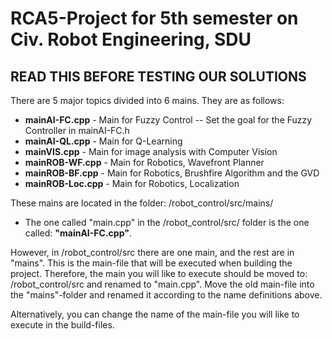 # RCA5-Project for 5th semester on Civ. Robot Engineering, SDU

## READ THIS BEFORE TESTING OUR SOLUTIONS

There are 5 major topics divided into 6 mains. They are as follows:

- **mainAI-FC.cpp**         - Main for Fuzzy Control
-- Set the goal for the Fuzzy Controller in mainAI-FC.h
- **mainAI-QL.cpp**         - Main for Q-Learning
- **mainVIS.cpp**           - Main for image analysis with Computer Vision
- **mainROB-WF.cpp**        - Main for Robotics, Wavefront Planner
- **mainROB-BF.cpp**        - Main for Robotics, Brushfire Algorithm and the GVD
- **mainROB-Loc.cpp**       - Main for Robotics, Localization

These mains are located in the folder: /robot_control/src/mains/
- The one called "main.cpp" in the /robot_control/src/ folder is the one called: **"mainAI-FC.cpp"**.

However, in /robot_control/src there are one main, and the rest are in "mains".
This is the main-file that will be executed when building the project.
Therefore, the main you will like to execute should be moved to: /robot_control/src and renamed to "main.cpp". Move the old main-file into the "mains"-folder and renamed it according to the name definitions above.

Alternatively, you can change the name of the main-file you will like to execute in the build-files.
